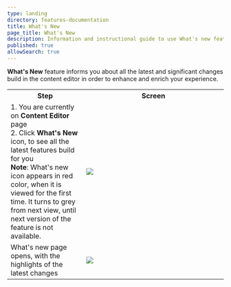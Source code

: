 ```yaml
---
type: landing
directory: features-documentation
title: What's New
page_title: What's New
description: Information and instructional guide to use What's new feature
published: true
allowSearch: true
---
```

**What's New** feature informs you about all the latest and significant changes build in the content editor in order to enhance and enrich your experience.

<table>
  <tr>
    <th style="width:35%;">Step</th>
    <th style="width:65%;">Screen</th>
  </tr>
  <tr>
    <td>1. You are currently on <b>Content Editor</b> page <br>2. Click <b>What's New</b> icon, to see all the latest features build for you <br><b>Note</b>: What's new icon appears in red color, when it is viewed for the first time. It turns to grey from next view, until next version of the feature is not available.</td>
    <td><img src="pages/features-documentation/whatsnew1.png"></td>
  </tr>
  <tr>
    <td>What's new page opens, with the highlights of the latest changes</td>
    <td><img src="pages/pages/features-documentation/whatsnew2.png"></td>
  </tr>
  </table>
